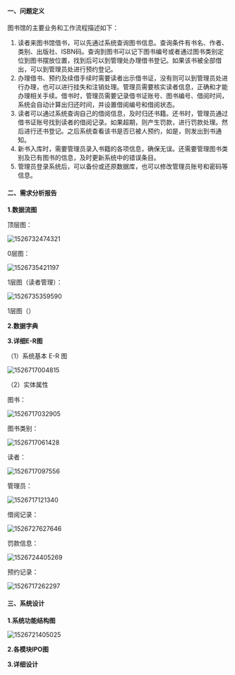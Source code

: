 #### 一、问题定义

图书馆的主要业务和工作流程描述如下：

1. 读者来图书馆借书，可以先通过系统查询图书信息。查询条件有书名、作者、类别、出版社、ISBN码。查询到图书可以记下图书编号或者通过图书类别定位到图书摆放位置，找到后可以到管理处办理借书登记。如果该书被全部借出，可以到管理员处进行预约登记。
2. 办理借书、预约及续借手续时需要读者出示借书证，没有则可以到管理员处进行办理，也可以进行挂失和注销处理。管理员需要核实读者信息，正确和才能办理相关手续。借书时，管理员需要记录借书证账号、图书编号、借阅时间，系统会自动计算出归还时间，并设置借阅编号和借阅状态。
3. 读者可以通过系统查询自己的借阅信息，及时归还书籍。还书时，管理员通过借书证账号找到读者的借阅记录。如果超期，则产生罚款，进行罚款处理。然后进行还书登记。之后系统查看该书是否已被人预约，如是，则发出到书通知。
4. 新书入库时，需要管理员录入书籍的各项信息，确保无误。还需要管理图书类别及已有图书的信息，及时更新系统中的错误条目。
5. 管理员登录系统后，可以备份或还原数据库，也可以修改管理员账号和密码等信息。

#### 二、需求分析报告

**1.数据流图**

顶层图：

![1526732474321](assets/1526732474321.png)

0层图：

![1526735421197](assets/1526735421197.png)



1层图（读者管理）：

![1526735359590](assets/1526735359590.png)

1层图（）



**2.数据字典**

**3.详细E-R图**

（1）系统基本 E-R 图

![1526717004815](assets/1526717004815.png)

（2）实体属性

图书：

![1526717032905](assets/1526717032905.png)

图书类别：

![1526717061428](assets/1526717061428.png)

读者：

![1526717097556](assets/1526717097556.png)

管理员：

![1526717121340](assets/1526717121340.png)

借阅记录：

![1526727627646](assets/1526727627646.png)

罚款信息：

![1526724405269](assets/1526724405269.png)

预约记录：

![1526717262297](assets/1526717262297.png)



#### 三、系统设计

**1.系统功能结构图**

![1526721405025](assets/1526721405025.png)

**2.各模块IPO图**

**3.详细设计**